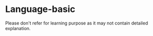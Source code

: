 # Language-basic

Please don't refer for learning purpose as it may not contain detailed explanation.

